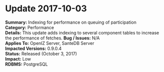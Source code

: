 # Update 2017-10-03

**Summary:** Indexing for performance on queuing of participation   
**Category:** Performance   
**Details:** This update adds indexing to several component tables to increase the performance of fetches. **Bug / Issues:** N/A  
**Applies To:** OpenIZ Server, SanteDB Server  
**Impacted Versions:** 0.9.0.4  
**Status:** Released \(October 3, 2017\)  
**Impact:** Low   
**RDBMS:** PostgreSQL

